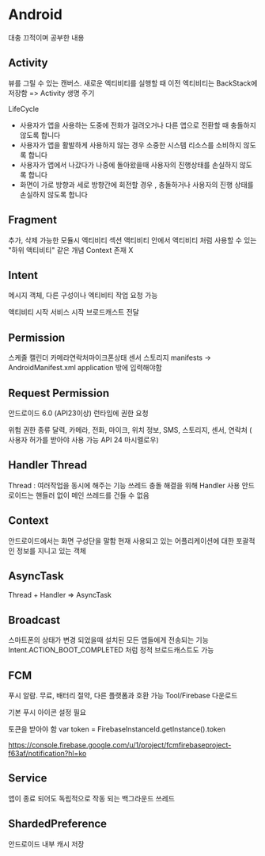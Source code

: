 # Android
대충 끄적이며 공부한 내용

## Activity
뷰를 그릴 수 있는 캔버스.
새로운 엑티비티를 실행할 때 이전 엑티비티는 BackStack에 저장함
=> Activity 생명 주기

LifeCycle
- 사용자가 앱을 사용하는 도중에 전화가 걸려오거나 다른 앱으로 전환할 때 충돌하지 않도록 합니다
- 사용자가 앱을 활발하게 사용하지 않는 경우 소중한 시스템 리소스를 소비하지 않도록 합니다
- 사용자가 앱에서 나갔다가 나중에 돌아왔을때 사용자의 진행상태를 손실하지 않도록 합니다
- 화면이 가로 방향과 세로 방향간에 회전할 경우 , 충돌하거나 사용자의 진행 상태를 손실하지 않도록 합니다

## Fragment
추가, 삭제 가능한 모듈시 엑티비티 섹션
액티비티 안에서 액티비티 처럼 사용할 수 있는 "하위 액티비티" 같은 개념
Context 존재 X

## Intent
메시지 객체, 다른 구성이나 엑티비티 작업 요청 가능

액티비티 시작
서비스 시작
브로드캐스트 전달

## Permission
스케줄 캘린더 
카메라연락처마이크폰상태 센서 스토리지
manifests -> AndroidManifest.xml
application 밖에 입력해야함

## Request Permission
안드로이드 6.0 (API23이상) 런타임에 권한 요청

위험 권한 종류
달력, 카메라, 전화, 마이크, 위치 정보, SMS, 스토리지, 센서, 연락처
( 사용자 허가를 받아야 사용 가능 API 24 마시멜로우)

## Handler Thread
Thread : 여러작업을 동시에 해주는 기능
쓰레드 충돌 해결을 위해 Handler 사용
안드로이드는 핸들러 없이 메인 쓰레드를 건들 수 없음

## Context
안드로이드에서는 화면 구성단을 말함
현재 사용되고 있는 어플리케이션에 대한 포괄적인 정보를 지니고 있는 객체

## AsyncTask
Thread + Handler => AsyncTask

## Broadcast
스마트폰의 상태가 변경 되었을때 설치된 모든 앱들에게 전송되는 기능
Intent.ACTION_BOOT_COMPLETED 처럼 정적 브로드캐스트도 가능

## FCM
푸시 알람. 무료, 배터리 절약, 다른 플랫폼과 호환 가능
Tool/Firebase 다운로드

기본 푸시 아이콘 설정 필요
<meta-data android:name="com.google.firebase.messaging.default_notification_icon"  
  android:resource="@drawable/ic_launcher_background"/>
  
토큰을 받아야 함
var token = FirebaseInstanceId.getInstance().token

https://console.firebase.google.com/u/1/project/fcmfirebaseproject-f63af/notification?hl=ko

## Service
앱이 종료 되어도 독립적으로 작동 되는 백그라운드 쓰레드

## ShardedPreference
안드로이드 내부 캐시 저장
